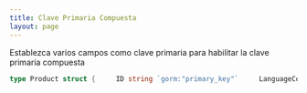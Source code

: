 ```yaml
---
title: Clave Primaria Compuesta
layout: page
---
```

Establezca varios campos como clave primaria para habilitar la clave primaria compuesta

```go
type Product struct {     ID string `gorm:"primary_key"`     LanguageCode string `gorm:"primary_key"`   Code string   Name string }
```